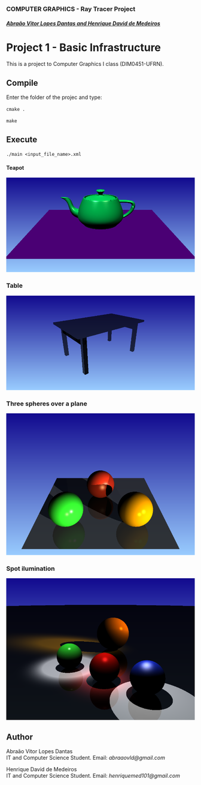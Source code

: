 ### COMPUTER GRAPHICS - Ray Tracer Project

##### [Abraão Vitor Lopes Dantas and Henrique David de Medeiros](#author)

# Project 1 - Basic Infrastructure

This is a project to Computer Graphics I class (DIM0451-UFRN).

## Compile

Enter the folder of the projec and type:

`cmake .`

`make`

## Execute

`./main <input_file_name>.xml`

#### Teapot
  <img src="./teapot_hires_P.png">

### Table
  <img src="./table_P.png">

### Three spheres over a plane
  <img src="./three_spheres_plane.png">

### Spot ilumination
  <img src="./spot.png">

## Author
Abraão Vitor Lopes Dantas  
IT and Computer Science Student.
Email: _abraaovld@gmail.com_

Henrique David de Medeiros  
IT and Computer Science Student.
Email: _henriquemed101@gmail.com_
